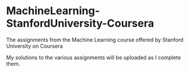 # MachineLearning-StanfordUniversity-Coursera
The assignments from the Machine Learning course offered by Stanford University on Coursera

My solutions to the various assignments will be uploaded as I complete them.
